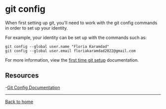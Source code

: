 # git config

When first setting up git, you'll need to work with the git config commands in order to set up your identity. 

For example, your identity can be set up with the commands such as:

~~~
git config --global user.name "Floria Karamdad"
git config --global user.email floriakaramdad2022@gmail.com
~~~

For more information, view the [first time git setup](https://git-scm.com/docs/git-config) documentation.

## Resources 

-[Git Config Documentation](https://git-scm.com/docs/git-config)

---

[Back to home](../README.md)
